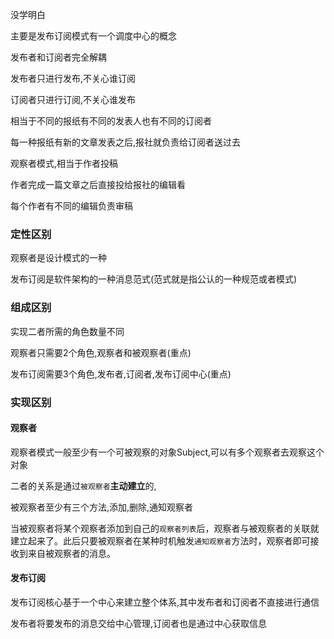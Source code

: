 没学明白

主要是发布订阅模式有一个调度中心的概念

发布者和订阅者完全解耦

发布者只进行发布,不关心谁订阅

订阅者只进行订阅,不关心谁发布

相当于不同的报纸有不同的发表人也有不同的订阅者

每一种报纸有新的文章发表之后,报社就负责给订阅者送过去



观察者模式,相当于作者投稿

作者完成一篇文章之后直接投给报社的编辑看

每个作者有不同的编辑负责审稿

### 定性区别

观察者是设计模式的一种

发布订阅是软件架构的一种消息范式(范式就是指公认的一种规范或者模式)

### 组成区别

实现二者所需的角色数量不同

观察者只需要2个角色,观察者和被观察者(重点)

发布订阅需要3个角色,发布者,订阅者,发布订阅中心(重点)

### 实现区别

#### 观察者

观察者模式一般至少有一个可被观察的对象Subject,可以有多个观察者去观察这个对象

二者的关系是通过`被观察者`**主动建立**的,

被观察者至少有三个方法,添加,删除,通知观察者

当被观察者将某个观察者添加到自己的`观察者列表`后，观察者与被观察者的关联就建立起来了。此后只要被观察者在某种时机触发`通知观察者`方法时，观察者即可接收到来自被观察者的消息。

#### 发布订阅

发布订阅核心基于一个中心来建立整个体系,其中发布者和订阅者不直接进行通信

发布者将要发布的消息交给中心管理,订阅者也是通过中心获取信息

